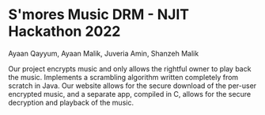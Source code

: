 # S'mores Music DRM - NJIT Hackathon 2022
Ayaan Qayyum, Ayaan Malik, Juveria Amin, Shanzeh Malik

Our project encrypts music and only allows the rightful owner to play back the music. Implements a scrambling algorithm written completely from scratch in Java. Our website allows for the secure download of the per-user encrypted music, and a separate app, compiled in C, allows for the secure decryption and playback of the music. 
